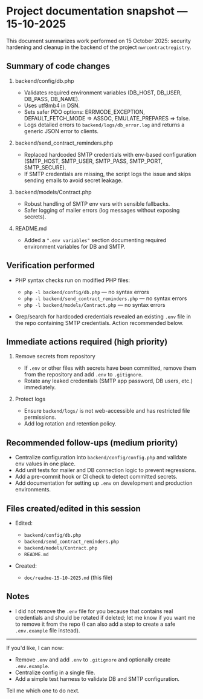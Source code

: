 # Project documentation snapshot — 15-10-2025

This document summarizes work performed on 15 October 2025: security hardening and cleanup in the backend of the project `nwrcontractregistry`.

## Summary of code changes

1. backend/config/db.php
   - Validates required environment variables (DB_HOST, DB_USER, DB_PASS, DB_NAME).
   - Uses utf8mb4 in DSN.
   - Sets safer PDO options: ERRMODE_EXCEPTION, DEFAULT_FETCH_MODE => ASSOC, EMULATE_PREPARES => false.
   - Logs detailed errors to `backend/logs/db_error.log` and returns a generic JSON error to clients.

2. backend/send_contract_reminders.php
   - Replaced hardcoded SMTP credentials with env-based configuration (SMTP_HOST, SMTP_USER, SMTP_PASS, SMTP_PORT, SMTP_SECURE).
   - If SMTP credentials are missing, the script logs the issue and skips sending emails to avoid secret leakage.

3. backend/models/Contract.php
   - Robust handling of SMTP env vars with sensible fallbacks.
   - Safer logging of mailer errors (log messages without exposing secrets).

4. README.md
   - Added a `".env variables"` section documenting required environment variables for DB and SMTP.

## Verification performed

- PHP syntax checks run on modified PHP files:
  - `php -l backend/config/db.php` — no syntax errors
  - `php -l backend/send_contract_reminders.php` — no syntax errors
  - `php -l backend/models/Contract.php` — no syntax errors

- Grep/search for hardcoded credentials revealed an existing `.env` file in the repo containing SMTP credentials. Action recommended below.

## Immediate actions required (high priority)

1. Remove secrets from repository
   - If `.env` or other files with secrets have been committed, remove them from the repository and add `.env` to `.gitignore`.
   - Rotate any leaked credentials (SMTP app password, DB users, etc.) immediately.

2. Protect logs
   - Ensure `backend/logs/` is not web-accessible and has restricted file permissions.
   - Add log rotation and retention policy.

## Recommended follow-ups (medium priority)

- Centralize configuration into `backend/config/config.php` and validate env values in one place.
- Add unit tests for mailer and DB connection logic to prevent regressions.
- Add a pre-commit hook or CI check to detect committed secrets.
- Add documentation for setting up `.env` on development and production environments.

## Files created/edited in this session

- Edited:
  - `backend/config/db.php`
  - `backend/send_contract_reminders.php`
  - `backend/models/Contract.php`
  - `README.md`

- Created:
  - `doc/readme-15-10-2025.md` (this file)

## Notes

- I did not remove the `.env` file for you because that contains real credentials and should be rotated if deleted; let me know if you want me to remove it from the repo (I can also add a step to create a safe `.env.example` file instead).

---

If you'd like, I can now:
- Remove `.env` and add `.env` to `.gitignore` and optionally create `.env.example`.
- Centralize config in a single file.
- Add a simple test harness to validate DB and SMTP configuration.

Tell me which one to do next.